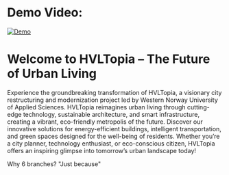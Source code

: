 # Demo Video: 
[![Demo](https://img.youtube.com/vi/jLx8wPbl0hU/0.jpg)](https://youtu.be/jLx8wPbl0hU)

# Welcome to HVLTopia – The Future of Urban Living

Experience the groundbreaking transformation of HVLTopia, a visionary city restructuring and modernization project led by Western Norway University of Applied Sciences. HVLTopia reimagines urban living through cutting-edge technology, sustainable architecture, and smart infrastructure, creating a vibrant, eco-friendly metropolis of the future. Discover our innovative solutions for energy-efficient buildings, intelligent transportation, and green spaces designed for the well-being of residents. Whether you’re a city planner, technology enthusiast, or eco-conscious citizen, HVLTopia offers an inspiring glimpse into tomorrow’s urban landscape today!

Why 6 branches?
"Just because"
